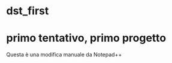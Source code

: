 # dst_first
primo tentativo, primo progetto
================================

Questa è una modifica manuale da Notepad++